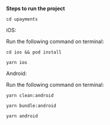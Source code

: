 **Steps to run the project**

`cd upayments`

iOS:

Run the following command on terminal:

`cd ios && pod install`

`yarn ios`

Android:

Run the following command on terminal:

`yarn clean:android`

`yarn bundle:android`

`yarn android`
